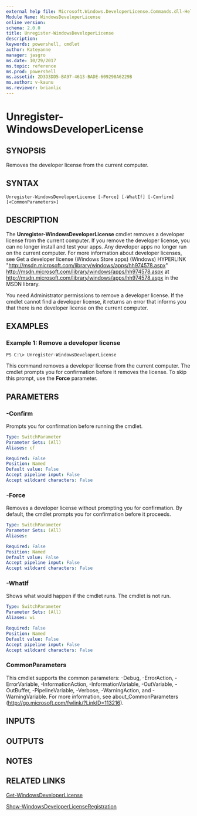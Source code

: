 ```yaml
---
external help file: Microsoft.Windows.DeveloperLicense.Commands.dll-Help.xml
Module Name: WindowsDeveloperLicense
online version: 
schema: 2.0.0
title: Unregister-WindowsDeveloperLicense
description: 
keywords: powershell, cmdlet
author: Kateyanne
manager: jasgro
ms.date: 10/29/2017
ms.topic: reference
ms.prod: powershell
ms.assetid: 2D3D3DD5-BA97-4613-BADE-609298A6229B
ms.author: v-kaunu
ms.reviewer: brianlic
---
```


# Unregister-WindowsDeveloperLicense

## SYNOPSIS
Removes the developer license from the current computer.

## SYNTAX

```
Unregister-WindowsDeveloperLicense [-Force] [-WhatIf] [-Confirm] [<CommonParameters>]
```

## DESCRIPTION
The **Unregister-WindowsDeveloperLicense** cmdlet removes a developer license from the current computer.
If you remove the developer license, you can no longer install and test your apps.
Any developer apps no longer run on the current computer.
For more information about developer licenses, see Get a developer license (Windows Store apps) (Windows) HYPERLINK "http://msdn.microsoft.com/library/windows/apps/hh974578.aspx" http://msdn.microsoft.com/library/windows/apps/hh974578.aspx at http://msdn.microsoft.com/library/windows/apps/hh974578.aspx in the MSDN library.

You need Administrator permissions to remove a developer license.
If the cmdlet cannot find a developer license, it returns an error that informs you that there is no developer license on the current computer.

## EXAMPLES

### Example 1: Remove a developer license
```
PS C:\> Unregister-WindowsDeveloperLicense
```

This command removes a developer license from the current computer.
The cmdlet prompts you for confirmation before it removes the license.
To skip this prompt, use the **Force** parameter.

## PARAMETERS

### -Confirm
Prompts you for confirmation before running the cmdlet.

```yaml
Type: SwitchParameter
Parameter Sets: (All)
Aliases: cf

Required: False
Position: Named
Default value: False
Accept pipeline input: False
Accept wildcard characters: False
```

### -Force
Removes a developer license without prompting you for confirmation.
By default, the cmdlet prompts you for confirmation before it proceeds.

```yaml
Type: SwitchParameter
Parameter Sets: (All)
Aliases: 

Required: False
Position: Named
Default value: False
Accept pipeline input: False
Accept wildcard characters: False
```

### -WhatIf
Shows what would happen if the cmdlet runs.
The cmdlet is not run.

```yaml
Type: SwitchParameter
Parameter Sets: (All)
Aliases: wi

Required: False
Position: Named
Default value: False
Accept pipeline input: False
Accept wildcard characters: False
```

### CommonParameters
This cmdlet supports the common parameters: -Debug, -ErrorAction, -ErrorVariable, -InformationAction, -InformationVariable, -OutVariable, -OutBuffer, -PipelineVariable, -Verbose, -WarningAction, and -WarningVariable. For more information, see about_CommonParameters (http://go.microsoft.com/fwlink/?LinkID=113216).

## INPUTS

## OUTPUTS

## NOTES

## RELATED LINKS

[Get-WindowsDeveloperLicense](./Get-WindowsDeveloperLicense.md)

[Show-WindowsDeveloperLicenseRegistration](./Show-WindowsDeveloperLicenseRegistration.md)


